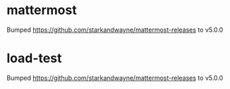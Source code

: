 
# mattermost
Bumped https://github.com/starkandwayne/mattermost-releases to v5.0.0

# load-test
Bumped https://github.com/starkandwayne/mattermost-releases to v5.0.0
